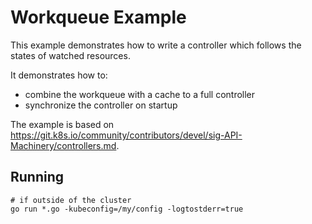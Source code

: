 # Workqueue Example

This example demonstrates how to write a controller which follows the states
of watched resources.

It demonstrates how to:
 * combine the workqueue with a cache to a full controller
 * synchronize the controller on startup

The example is based on https://git.k8s.io/community/contributors/devel/sig-API-Machinery/controllers.md.

## Running

```
# if outside of the cluster
go run *.go -kubeconfig=/my/config -logtostderr=true
```
